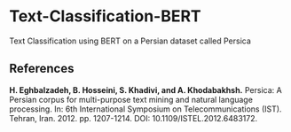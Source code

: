 # Text-Classification-BERT
Text Classification using BERT on a Persian dataset called Persica

References
----------------------
**H. Eghbalzadeh, B. Hosseini, S. Khadivi, and A. Khodabakhsh.** Persica: A Persian corpus for multi-purpose text mining and natural language processing. In: 6th International Symposium on Telecommunications (IST). Tehran, Iran. 2012. pp. 1207-1214. DOI: 10.1109/ISTEL.2012.6483172.

